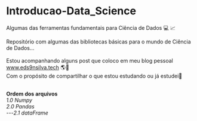 # Introducao-Data_Science
Algumas das ferramentas fundamentais para Ciência de Dados :computer: :chart_with_upwards_trend:
<br>

Repositório com algumas das bibliotecas básicas para o mundo de Ciência de Dados...<br><br>
Estou acompanhando alguns post que coloco em meu blog pessoal www.eds9nsilva.tech :earth_americas::calling:
<br>
Com o propósito de compartilhar o que estou estudando ou já estudei:closed_book:
<br><br>

**Ordem dos arquivos**<br>
*1.0 Numpy* <br>
*2.0 Pandas*
<br>
---*2.1 dataFrame*
